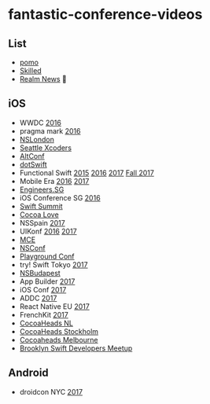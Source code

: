 # fantastic-conference-videos

## List

- [pomo](http://www.pomo.tv/)
- [Skilled](https://www.skilled.io/)
- [Realm News](http://news.realm.io/news/) :rocket:

## iOS

- WWDC [2016](https://developer.apple.com/videos/wwdc2016)
- pragma mark [2016](https://www.youtube.com/playlist?list=PLAVm70iJlMuvUMvfiU3rzqZpGnRuj0xjI)
- [NSLondon](https://vimeo.com/nslondon)
- [Seattle Xcoders](https://vimeo.com/seattlexcoders)
- [AltConf](https://www.youtube.com/channel/UChiwrWoactp8mOs70j53zYw/playlists)
- [dotSwift](https://www.youtube.com/user/dotconferences/playlists)
- Functional Swift [2015](http://2015.funswiftconf.com/) [2016](http://2016.funswiftconf.com/) [2017](http://2017.funswiftconf.com/) [Fall 2017](http://2017-fall.funswiftconf.com/)
- Mobile Era [2016](https://vimeo.com/album/4242302) [2017](https://vimeo.com/channels/1309755)
- [Engineers.SG](https://engineers.sg/episodes/)
- iOS Conference SG [2016](https://engineers.sg/conference/iosconfsg2016)
- [Swift Summit](https://realm.io/news/swift-summit/)
- [Cocoa Love](https://vimeo.com/cocoalove)
- NSSpain [2017](https://vimeo.com/album/4786409)
- UIKonf [2016](https://www.youtube.com/playlist?list=PLdr22uU_wISqm9QbnczWxXs9qyuWpSU4k) [2017](https://www.youtube.com/playlist?list=PLdr22uU_wISqntV4tQmx9H6sj9gMtj7nG)
- [MCE](https://www.youtube.com/channel/UCVmsyhkifdHTomiVlA11FgQ/feed)
- [NSConf](https://vimeo.com/nsconf)
- [Playground Conf](http://www.playgroundscon.com/)
- try! Swift Tokyo [2017](https://news.realm.io/news/conferences/try-swift-tokyo-2017/)
- [NSBudapest](http://www.ustream.tv/channel/fusmzQX3Gu9)
- App Builder [2017](https://www.youtube.com/channel/UC9hu86f3N9wJgLk7l8kxFeA)
- iOS Conf [2017](https://skillsmatter.com/conferences/8180-ioscon-2017-the-conference-for-ios-and-swift-developers#skillscasts)
- ADDC [2017](https://www.youtube.com/playlist?list=PLwR4QwnnbBuJbeU_7CTBzUQn9Z3C05Q_m)
- React Native EU [2017](https://www.youtube.com/watch?v=453oKJAqfy0&list=PLzUKC1ci01h_hkn7_KoFA-Au0DXLAQZR7)
- FrenchKit [2017](http://frenchkit.fr/videos-frenchkit-2017/)
- [CocoaHeads NL](https://vimeo.com/cocoaheadsnl)
- [CocoaHeads Stockholm](https://vimeo.com/cocoaheadssthlm)
- [Cocoaheads Melbourne](https://vimeo.com/melbournecocoa)
- [Brooklyn Swift Developers Meetup](https://vimeo.com/bklnswift)

## Android

- droidcon NYC [2017](https://www.youtube.com/channel/UCSLXy31j2Z0sdDeeAX5JpPw/playlists)
